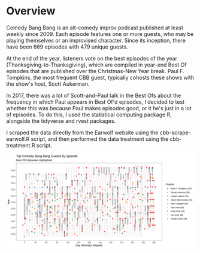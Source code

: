 # Overview

Comedy Bang Bang is an alt-comedy improv podcast published at least weekly since 2009. Each episode features one or more guests, who may be playing themselves or an improvised character. Since its inception, there have been 669 episodes with 479 unique guests.

At the end of the year, listeners vote on the best episodes of the year (Thanksgiving-to-Thanksgiving), which are compiled in year-end Best Of episodes that are published over the Christmas-New Year break. Paul F. Tompkins, the most frequent CBB guest, typically cohosts these shows with the show's host, Scott Aukerman.

In 2017, there was a lot of Scott-and-Paul talk in the Best Ofs about the frequency in which Paul appears in Best Of'd episodes, I decided to test whether this was because Paul makes episodes good, or it he's just in a lot of episodes. To do this, I used the statistical computing package R, alongside the tidyverse and rvest packages.

I scraped the data directly from the Earwolf website using the cbb-scrape-earwolf.R script, and then performed the data treatment using the cbb-treatment.R script.

![Image description](https://github.com/colindouglas/podcasts/blob/master/cbb-bestof-plot.png)